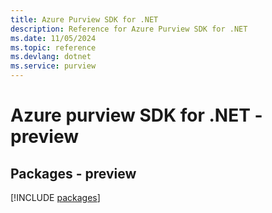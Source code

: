 ```yaml
---
title: Azure Purview SDK for .NET
description: Reference for Azure Purview SDK for .NET
ms.date: 11/05/2024
ms.topic: reference
ms.devlang: dotnet
ms.service: purview
---
```

# Azure purview SDK for .NET - preview
## Packages - preview
[!INCLUDE [packages](purview-index.md)]